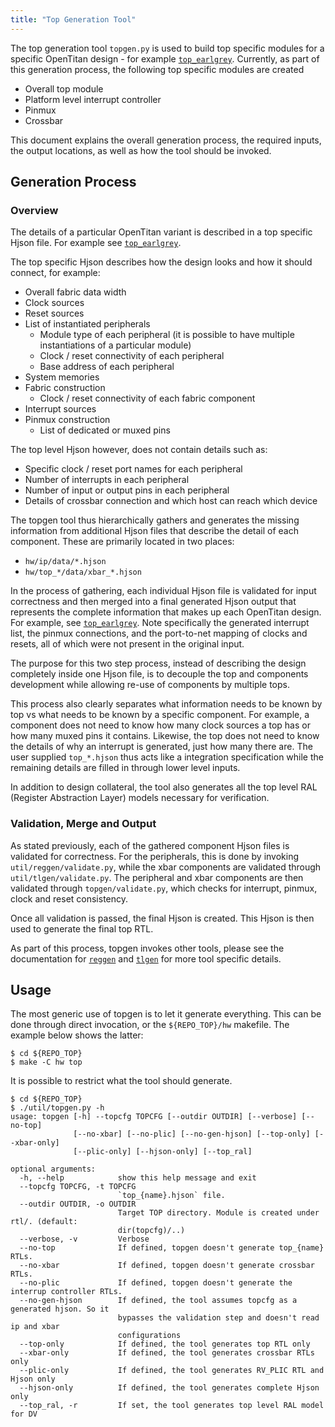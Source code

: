 ```yaml
---
title: "Top Generation Tool"
---
```


The top generation tool `topgen.py` is used to build top specific modules for a specific OpenTitan design - for example [`top_earlgrey`](https://github.com/lowRISC/opentitan/tree/master/hw/top_earlgrey).
Currently, as part of this generation process, the following top specific modules are created
* Overall top module
* Platform level interrupt controller
* Pinmux
* Crossbar

This document explains the overall generation process, the required inputs, the output locations, as well as how the tool should be invoked.

## Generation Process

### Overview
The details of a particular OpenTitan variant is described in a top specific Hjson file.
For example see [`top_earlgrey`](https://github.com/lowRISC/opentitan/tree/master/hw/top_earlgrey/data/top_earlgrey.hjson).

The top specific Hjson describes how the design looks and how it should connect, for example:
* Overall fabric data width
* Clock sources
* Reset sources
* List of instantiated peripherals
  * Module type of each peripheral (it is possible to have multiple instantiations of a particular module)
  * Clock / reset connectivity of each peripheral
  * Base address of each peripheral
* System memories
* Fabric construction
  * Clock / reset connectivity of each fabric component
* Interrupt sources
* Pinmux construction
  * List of dedicated or muxed pins

The top level Hjson however, does not contain details such as:
* Specific clock / reset port names for each peripheral
* Number of interrupts in each peripheral
* Number of input or output pins in each peripheral
* Details of crossbar connection and which host can reach which device

The topgen tool thus hierarchically gathers and generates the missing information from additional Hjson files that describe the detail of each component.
These are primarily located in two places:
* `hw/ip/data/*.hjson`
* `hw/top_*/data/xbar_*.hjson`

In the process of gathering, each individual Hjson file is validated for input correctness and then merged into a final generated Hjson output that represents the complete information that makes up each OpenTitan design.
For example, see [`top_earlgrey`](https://github.com/lowRISC/opentitan/tree/master/hw/top_earlgrey/data/autogen/top_earlgrey.gen.hjson).
Note specifically the generated interrupt list, the pinmux connections, and the port-to-net mapping of clocks and resets, all of which were not present in the original input.

The purpose for this two step process, instead of describing the design completely inside one Hjson file, is to decouple the top and components development while allowing re-use of components by multiple tops.

This process also clearly separates what information needs to be known by top vs what needs to be known by a specific component.
For example, a component does not need to know how many clock sources a top has or how many muxed pins it contains.
Likewise, the top does not need to know the details of why an interrupt is generated, just how many there are.
The user supplied `top_*.hjson` thus acts like a integration specification while the remaining details are filled in through lower level inputs.

In addition to design collateral, the tool also generates all the top level RAL (Register Abstraction Layer) models necessary for verification.

### Validation, Merge and Output

As stated previously, each of the gathered component Hjson files is validated for correctness.
For the peripherals, this is done by invoking `util/reggen/validate.py`, while the  xbar components are validated through `util/tlgen/validate.py`.
The peripheral and xbar components are then validated through `topgen/validate.py`, which checks for interrupt, pinmux, clock and reset consistency.

Once all validation is passed, the final Hjson is created.
This Hjson is then used to generate the final top RTL.

As part of this process, topgen invokes other tools, please see the documentation for [`reggen`](register_tool.md) and [`tlgen`](crossbar_tool.md) for more tool specific details.

## Usage

The most generic use of topgen is to let it generate everything.
This can be done through direct invocation, or the `${REPO_TOP}/hw` makefile.
The example below shows the latter:
```console
$ cd ${REPO_TOP}
$ make -C hw top

```

It is possible to restrict what the tool should generate.

```console
$ cd ${REPO_TOP}
$ ./util/topgen.py -h
usage: topgen [-h] --topcfg TOPCFG [--outdir OUTDIR] [--verbose] [--no-top]
              [--no-xbar] [--no-plic] [--no-gen-hjson] [--top-only] [--xbar-only]
              [--plic-only] [--hjson-only] [--top_ral]

optional arguments:
  -h, --help            show this help message and exit
  --topcfg TOPCFG, -t TOPCFG
                        `top_{name}.hjson` file.
  --outdir OUTDIR, -o OUTDIR
                        Target TOP directory. Module is created under rtl/. (default:
                        dir(topcfg)/..)
  --verbose, -v         Verbose
  --no-top              If defined, topgen doesn't generate top_{name} RTLs.
  --no-xbar             If defined, topgen doesn't generate crossbar RTLs.
  --no-plic             If defined, topgen doesn't generate the interrup controller RTLs.
  --no-gen-hjson        If defined, the tool assumes topcfg as a generated hjson. So it
                        bypasses the validation step and doesn't read ip and xbar
                        configurations
  --top-only            If defined, the tool generates top RTL only
  --xbar-only           If defined, the tool generates crossbar RTLs only
  --plic-only           If defined, the tool generates RV_PLIC RTL and Hjson only
  --hjson-only          If defined, the tool generates complete Hjson only
  --top_ral, -r         If set, the tool generates top level RAL model for DV

```
